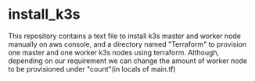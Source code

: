 # install_k3s

This repository contains a text file to install k3s master and worker node manually on aws console, and a directory named "Terraform" to provision one master and one worker k3s nodes using terraform.
Although, depending on our requirement we can change the amount of worker node to be provisioned under "count"(in locals of main.tf)
